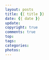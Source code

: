 ```yaml
---
layout: posts
title: {{ title }}
date: {{ date }}
update:
copyright: true
comments: true
top:
tags: 
categories: 
photos:
---
```

